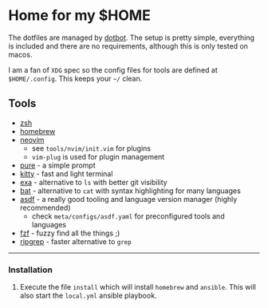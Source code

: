 # Home for my $HOME

The dotfiles are managed by [dotbot](https://github.com/anishathalye/dotbot). The setup is pretty simple, everything is included and there are no requirements, although this is only tested on macos.

I am a fan of `XDG` spec so the config files for tools are defined at `$HOME/.config`. This keeps your `~/` clean.

## Tools
- [zsh](https://www.zsh.org/)
- [homebrew](https://brew.sh/)
- [neovim](https://neovim.io/)
  - see `tools/nvim/init.vim` for plugins
  - `vim-plug` is used for plugin management
- [pure](https://github.com/sindresorhus/pure) - a simple prompt
- [kitty](https://sw.kovidgoyal.net/kitty/) - fast and light terminal
- [exa](https://github.com/ogham/exa) - alternative to `ls` with better git visibility
- [bat](https://github.com/sharkdp/bat) - alternative to `cat` with syntax highlighting for many languages
- [asdf](https://asdf-vm.com) - a really good tooling and language version manager (highly recommended)
  - check `meta/configs/asdf.yaml` for preconfigured tools and languages
- [fzf](https://github.com/junegunn/fzf) - fuzzy find all the things ;)
- [ripgrep](https://github.com/BurntSushi/ripgrep) - faster alternative to `grep`

---
### Installation
1. Execute the file `install` which will install `homebrew` and `ansible`.
This will also start the `local.yml` ansible playbook.
